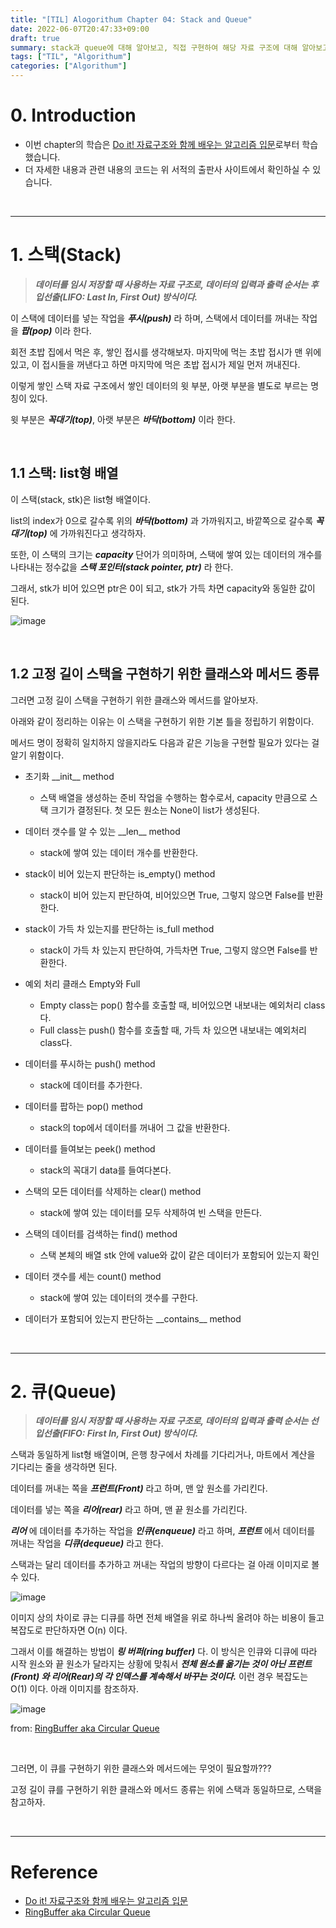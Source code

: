 ```yaml
---
title: "[TIL] Alogorithum Chapter 04: Stack and Queue"
date: 2022-06-07T20:47:33+09:00
draft: true
summary: stack과 queue에 대해 알아보고, 직접 구현하여 해당 자료 구조에 대해 알아보고, 이 두 자료구조의 차이점에 대해 이해해보자.
tags: ["TIL", "Algorithum"]
categories: ["Algorithum"]
---
```


# 0. Introduction

- 이번 chapter의 학습은 [Do it! 자료구조와 함께 배우는 알고리즘 입문](http://www.kyobobook.co.kr/product/detailViewKor.laf?barcode=9791163031727)로부터 학습했습니다.
- 더 자세한 내용과 관련 내용의 코드는 위 서적의 출판사 사이트에서 확인하실 수 있습니다.

<br>

---

# 1. 스택(Stack)

> **_데이터를 임시 저장할 때 사용하는 자료 구조로, 데이터의 입력과 출력 순서는 후입선출(LIFO: Last In, First Out) 방식이다._**

이 스택에 데이터를 넣는 작업을 **_푸시(push)_** 라 하며, 스택에서 데이터를 꺼내는 작업을 **_팝(pop)_** 이라 한다.

회전 초밥 집에서 먹은 후, 쌓인 접시를 생각해보자. 마지막에 먹는 초밥 접시가 맨 위에 있고, 이 접시들을 꺼낸다고 하면 마지막에 먹은 초밥 접시가 제일 먼저 꺼내진다.

이렇게 쌓인 스택 자료 구조에서 쌓인 데이터의 윗 부분, 아랫 부분을 별도로 부르는 명칭이 있다.

윗 부분은 **_꼭대기(top)_**, 아랫 부분은 **_바닥(bottom)_** 이라 한다.

<br>

## 1.1 스택: list형 배열

이 스택(stack, stk)은 list형 배열이다.

list의 index가 0으로 갈수록 위의 **_바닥(bottom)_** 과 가까워지고, 바깥쪽으로 갈수록 **_꼭대기(top)_** 에 가까워진다고 생각하자.

또한, 이 스택의 크기는 **_capacity_** 단어가 의미하며, 스택에 쌓여 있는 데이터의 개수를 나타내는 정수값을 **_스택 포인터(stack pointer, ptr)_** 라 한다.

그래서, stk가 비어 있으면 ptr은 0이 되고, stk가 가득 차면 capacity와 동일한 값이 된다.

![image](https://user-images.githubusercontent.com/78094972/172626905-1855bada-f74e-4bbd-af2b-e9133dec2d61.jpg)

<br>

## 1.2 고정 길이 스택을 구현하기 위한 클래스와 메서드 종류

그러면 고정 길이 스택을 구현하기 위한 클래스와 메서드를 알아보자.

아래와 같이 정리하는 이유는 이 스택을 구현하기 위한 기본 틀을 정립하기 위함이다.

메서드 명이 정확히 일치하지 않을지라도 다음과 같은 기능을 구현할 필요가 있다는 걸 알기 위함이다.

- 초기화 \_\_init\_\_ method

  - 스택 배열을 생성하는 준비 작업을 수행하는 함수로서, capacity 만큼으로 스택 크기가 결정된다. 첫 모든 원소는 None이 list가 생성된다.

- 데이터 갯수를 알 수 있는 \_\_len\_\_ method

  - stack에 쌓여 있는 데이터 개수를 반환한다.

- stack이 비어 있는지 판단하는 is_empty() method

  - stack이 비어 있는지 판단하여, 비어있으면 True, 그렇지 않으면 False를 반환한다.

- stack이 가득 차 있는지를 판단하는 is_full method

  - stack이 가득 차 있는지 판단하여, 가득차면 True, 그렇지 않으면 False를 반환한다.

- 예외 처리 클래스 Empty와 Full

  - Empty class는 pop() 함수를 호출할 때, 비어있으면 내보내는 예외처리 class다.
  - Full class는 push() 함수를 호출할 때, 가득 차 있으면 내보내는 예외처리 class다.

- 데이터를 푸시하는 push() method

  - stack에 데이터를 추가한다.

- 데이터를 팝하는 pop() method

  - stack의 top에서 데이터를 꺼내어 그 값을 반환한다.

- 데이터를 들여보는 peek() method

  - stack의 꼭대기 data를 들여다본다.

- 스택의 모든 데이터를 삭제하는 clear() method

  - stack에 쌓여 있는 데이터를 모두 삭제하여 빈 스택을 만든다.

- 스택의 데이터를 검색하는 find() method

  - 스택 본체의 배열 stk 안에 value와 값이 같은 데이터가 포함되어 있는지 확인

- 데이터 갯수를 세는 count() method

  - stack에 쌓여 있는 데이터의 갯수를 구한다.

- 데이터가 포함되어 있는지 판단하는 \_\_contains\_\_ method

<br>

---

# 2. 큐(Queue)

> **_데이터를 임시 저장할 때 사용하는 자료 구조로, 데이터의 입력과 출력 순서는 선입선출(FIFO: First In, First Out) 방식이다._**

스택과 동일하게 list형 배열이며, 은행 창구에서 차례를 기다리거나, 마트에서 계산을 기다리는 줄을 생각하면 된다.

데이터를 꺼내는 쪽을 **_프런트(Front)_** 라고 하며, 맨 앞 원소를 가리킨다.

데이터를 넣는 쪽을 **_리어(rear)_** 라고 하며, 맨 끝 원소를 가리킨다.

**_리어_** 에 데이터를 추가하는 작업을 **_인큐(enqueue)_** 라고 하며, **_프런트_** 에서 데이터를 꺼내는 작업을 **_디큐(dequeue)_** 라고 한다.

스택과는 달리 데이터를 추가하고 꺼내는 작업의 방향이 다르다는 걸 아래 이미지로 볼 수 있다.

![image](https://user-images.githubusercontent.com/78094972/172626927-58936a8d-c0bf-4f3b-bc5c-27b71a330eb4.jpg)

이미지 상의 차이로 큐는 디큐를 하면 전체 배열을 위로 하나씩 올려야 하는 비용이 들고 복잡도로 판단하자면 O(n) 이다.

그래서 이를 해결하는 방법이 **_링 버퍼(ring buffer)_** 다. 이 방식은 인큐와 디큐에 따라 시작 원소와 끝 원소가 달라지는 상황에 맞춰서 **_전체 원소를 옮기는 것이 아닌 프런트(Front) 와 리어(Rear)의 각 인덱스를 계속해서 바꾸는 것이다._** 이런 경우 복잡도는 O(1) 이다. 아래 이미지를 참조하자.

![image](https://user-images.githubusercontent.com/78094972/172816375-639e69a6-a57a-4ac2-8982-8a38d86979fe.jpg)

from: [RingBuffer aka Circular Queue](https://iosexample.com/ringbuffer-aka-circular-queue/)

<br>

그러면, 이 큐를 구현하기 위한 클래스와 메서드에는 무엇이 필요할까???

고정 길이 큐를 구현하기 위한 클래스와 메서드 종류는 위에 스택과 동일하므로, 스택을 참고하자.

<br>

---

# Reference

- [Do it! 자료구조와 함께 배우는 알고리즘 입문](http://www.kyobobook.co.kr/product/detailViewKor.laf?barcode=9791163031727)
- [RingBuffer aka Circular Queue](https://iosexample.com/ringbuffer-aka-circular-queue/)
